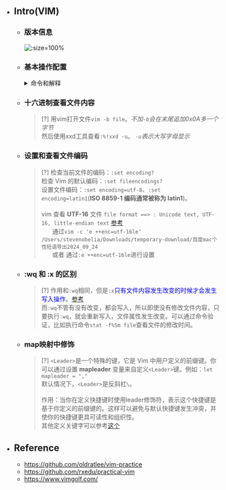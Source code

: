 * ## Intro(VIM)

    - ### 版本信息

        ![](/.images/devops/os/softwares/vim/vim-readme-01.png ':size=100%')

    - ### 基本操作配置
    
        <details><summary>命令和解释</summary>

        | 命令                                          | 解释                                                         |
        | --------------------------------------------- | ------------------------------------------------------------ |
        | 基本配置                                      |                                                              |
        | `set nocompatible`                            | 不与VI兼容（采用vim自己的操作命令）                          |
        | `syntax on`                                   | 打开语法高亮。自动识别代码，多种颜色显示                     |
        | `set showmode`                                | 在底部显示编辑模式                                           |
        | `set showcmd`                                 | 命令模式底部显示键入指令                                     |
        | `set mouse=a`                                 | 支持使用鼠标                                                 |
        | `set encoding=utf-8`                          | 使用utf-8编码                                                |
        | `set t_Co=256`                                | 启用256色                                                    |
        | `filetype indent on`                          | 开启文件类型检查                                             |
        |                                               |                                                              |
        | 缩进                                          |                                                              |
        | `set autoindet`                               | 按下回车，自动缩进，跟上一行保持一致                         |
        | `set tabstop=2`                               | 按下Tab键，vim显示的空格数                                   |
        | `set shiftwidth=4`                            | \>> << ==                                                    |
        | `set expandtab`                               | 将TAB 转为空格                                               |
        | `set softtabstop=2`                           | Tab转为多个空格                                              |
        |                                               |                                                              |
        | 外观                                          |                                                              |
        | `set number`                                  | 显示行号                                                     |
        | `set relativenumber`                          | 其他行为对应该行的相对行号                                   |
        | `set cursorline`                              | 光标所在行高亮                                               |
        | `set textwidth=80`                            | 设置行宽，一行显示多少个字符                                 |
        | `set wrap`  `set nowrap`                      | 自动拆行，即太长的行分成几行                                 |
        | `set linebreak`                               | 折行不会发生在单词内部                                       |
        | `set wrapmargin=2`                            | 折行与窗口边缘的空出字符                                     |
        | `set scrolloff=5`                             | 垂直滚动时，光标距离顶部/底部的位置                          |
        | `set sidescrolloff=15`                        | 水平滚动时                                                   |
        | `set laststatus=2`                            | 是否显示状态栏                                               |
        | `set ruler`                                   | 在状态栏显示光标的位置                                       |
        |                                               |                                                              |
        | 搜索                                          |                                                              |
        | `set showmatch`                               | 自动高亮另半个括号                                           |
        | `set hlsearch`                                | 搜索时，高亮显示匹配结果                                     |
        | `set incsearch`                               | 自动高亮第一匹配的结果                                       |
        | `set ignorecase`                              | 搜索时忽略大小写                                             |
        | `set smartcase`                               | 同时打开ignorecase                                           |
        |                                               |                                                              |
        | 编辑                                          |                                                              |
        | `set spell spelllang=en_us`                   | 打开英语单词的拼写检查                                       |
        | `set nobackup`                                | 不创建备份文件                                               |
        | `set noswapfile`                              | 不创建交换文件                                               |
        | `set undofile`                                | 保留撤销历史                                                 |
        | `set backupdir=~/.vim/.backup`                |                                                              |
        | `set directory=`                              | 设置备份文件保存位置                                         |
        | `set undodir`                                 |                                                              |
        | `set autochdir`                               | 自动切换工作目录                                             |
        | `set noerrorbells`                            | 出错时，不要发出响声                                         |
        | `set visualbell`                              | 出错时，发出视觉提示                                         |
        | `set history`                                 | vim 需要记住多少次历史操作                                   |
        | `set autoread`                                | 打开文件监视                                                 |
        | `set listchars=tab:»■,trail:■ set list`       | 该配置将让多余空格显示成可见的小方块。                       |
        | `set wildmenu set wildmode=longest:list,full` | 命令模式下，底部操作指令按下 Tab 键自动补全。第一次按下 Tab，会显示所有匹配的操作指令的清单；第二次按下 Tab，会依次选择各个指令。 |
        | annotation | | 
        | `word` | 字面意思，比如`<go!duto!school`> 不包括其他是三个单词 |
        | `WORD` | 一长串中间没有空格的字符 |
        | motion | | 
        | `iw` | inner word  without white space |
        | `iW` | inner WORD  without white space |
        | `aw` | a word  with white space |
        | `aW` | a WORD  with white space |
        | `it` | inner tag block <a>it</a> |
        | del() |  |
        | `d` | 只是删除操作，并不带motion,一般为`d + motion`|
        | `d$`,`D` | 删除光标到结尾的所有字符 |
        | `dl`,`x` | 删除光标下的字符 |
        | `dh`,`X` | 删除光标之前的字符 |
        | `diw` | 删除 inner word 不包括空白字符 |
        | `daw` | 删除 a word 包括空白字符 |
        | `dw` | 删除光标后word 包括空白字符 |
        | `c` | 只是删除并进入插入操作，并不带motion,一般为`d + motion`|
        | `c$`,`C` | 删除光标到结尾的字符并进入插入模式|
        | `cl`,`s` | 删除光标下的字符 && 进入插入模式|
        | `cc`,`S` | 删除一行并进入插入模式|
        | WINDOWS |  | 
        | `:(crtl + w) n` | 新建窗口 
        | `:(ctrl + w) s` | 分割窗口 
        | `:(ctrl + w) v` | 垂直分割窗口 
        | `:(ctrl + w) c` | 关闭当前窗口 
        | `:(ctrl + w) o` | 关闭其它窗口 
        | `:(ctrl + w) R` | 向上轮换窗口 
        | `:(crtl + w) r` | 向下轮换窗口 
        | `:(crtl + w) =` | 使窗口等宽 
        | `:(ctrl + w) 1_` | 使窗口最小化 
        | `:(crtl + w) _` | 使窗口最大化 
        | `:(crtl +w ) 1\|` | 使窗口向左最小化 
        | `:(crtl + w) \|` | 使窗口向右最大化 
        | `:(crtl + w) ^` | 将缓冲区分割到一个窗口中 
        | `:new+窗口名(保存后就是文件名)`、`:split+窗口名，也可以简写为:sp+窗口名` | 横向切割窗口
        | `:vsplit+窗口名，也可以简写为：vsp+窗口名` | 纵向切割窗口名
        | `q!` | 也可以使用`:close`，最后的窗口不能使用close关闭。而且只是临时的，其内容还在缓存中。`:tabc` 关闭当前窗口`:tabo` 关闭所有窗口
        | `:ctrl+w+j/k` | 通过j/k可以上下切换，或者:ctrl+w加上下左右键，还可以通过快速双击ctrl+w依次切换窗口。
        | 窗口大小调整纵向调整 | |
        | `:ctrl+w + ` | 纵向扩大（行数增加）
        | `:ctrl+w - ` | 纵向缩小 （行数减少）
        | `:res(ize) num `| 例如：:res 5，显示行数调整为5行
        | `:res(ize)+num `| 把当前窗口高度增加num行
        | `:res(ize)-num `| 把当前窗口高度减少num行
        | `:vertical res(ize) num ` | 指定当前窗口为num列
        | `:vertical res(ize)+num ` | 把当前窗口增加num列
        | `:vertical res(ize)-num ` | 把当前窗口减少num列
        | `:f file` | 给窗口重命名
        | `vi a b c` | vi打开多文件.`:n` 跳至下一个文件，也可以直接指定要跳的文件，如`:n c`，可以直接跳到c文件。`:e#` 回到刚才编辑的文件
        | 文件浏览 | |
        | `:Ex` | 开启目录浏览器，可以浏览当前目录下的所有文件，并可以选择
        | `:Sex` | 水平分割当前窗口，并在一个窗口中开启目录浏览器
        | `:ls` | 显示当前buffer情况
        | vi与shell切换 | |
        | `:shell` |  可以在不关闭vi的情况下切换到shell命令行
        | `:exit` | 从shell回到vi
        </details>

    - ### 十六进制查看文件内容

        > [?] 用vim打开文件`vim -b file`。*不加`-b`会在末尾追加0x0A多一个字节*
        <br>然后使用xxd工具查看`:%!xxd -u`。 *`-u`表示大写字母显示* 

    - ### 设置和查看文件编码

        > [?] 检查当前文件的编码：`:set encoding?`
        <br>检查 Vim 的默认编码：`:set fileencodings?`
        <br>设置文件编码：`:set encoding=utf-8`、`:set encoding=latin1`(**ISO 8859-1 编码通常被称为 latin1**)。
        <br><br>vim 查看 **UTF-16** 文件 `file format ==> : Unicode text, UTF-16, little-endian text` [参考](https://unix.stackexchange.com/questions/608452/how-do-i-properly-convert-the-file-to-utf-16le-encoding-without-strange-characte)
        <br><span style='padding-left: 1.8em'/>通过`vim -c 'e ++enc=utf-16le' /Users/stevenobelia/Downloads/temporary-download/百度mac个性短语导出2024_09_24`
        <br><span style='padding-left: 1.8em'/>或者 通过`:e ++enc=utf-16le`进行设置

    - ### :wq 和 :x 的区别

        > [?] 作用和`:wq`相同，但是`:x`<span style='color: blue'>只有文件内容发生改变的时候才会发生写入操作</span>。[参考](https://stackoverflow.com/questions/13844098/difference-between-wq-and-x-in-vi)
        <br>而`:wq`不管有没有改变，都会写入，所以即使没有修改文件内容，只要执行`:wq`，就会重新写入，文件属性发生改变。可以通过命令验证，比如执行命令`stat -f%Sm file`查看文件的修改时间。

    - ### map映射中<Leader>修饰

        > [?] `<Leader>`是一个特殊的键，它是 Vim 中用户定义的前缀键。你可以通过设置 **mapleader** 变量来自定义`<Leader>`键。例如：`let mapleader = ","`
        <br>默认情况下，`<Leader>`是反斜杠`\`。
        <br><br>作用：当你在定义快捷键时使用leader修饰符，表示这个快捷键是基于你定义的前缀键的。这样可以避免与默认快捷键发生冲突，并使你的快捷键更具可读性和组织性。
        <br>其他定义关键字可以参考[这个](https://github.com/lymslive/vimllearn/blob/master/z/20170818_2.md)

* ## Reference

    - https://github.com/oldratlee/vim-practice
    - https://github.com/rxedu/practical-vim
    - https://www.vimgolf.com/